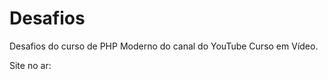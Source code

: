<h1>Desafios</h1>
<p>Desafios do curso de PHP Moderno do canal do YouTube Curso em Vídeo.</p>
Site no ar: 
